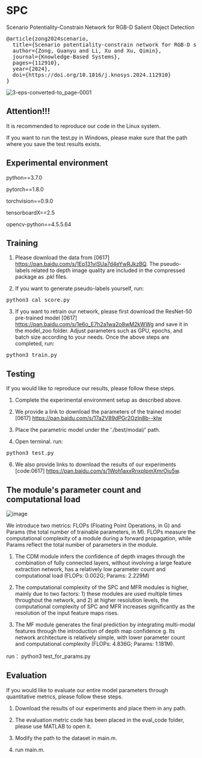 # SPC
Scenario Potentiality-Constrain Network for RGB-D Salient Object Detection
<pre>
@article{zong2024scenario,
  title={Scenario potentiality-constrain network for RGB-D salient object detection},
  author={Zong, Guanyu and Li, Xu and Xu, Qimin},
  journal={Knowledge-Based Systems},
  pages={112910},
  year={2024},
  doi={https://doi.org/10.1016/j.knosys.2024.112910}
}
</pre>
![3-eps-converted-to_page-0001](https://github.com/user-attachments/assets/161439b6-547a-44ff-8f68-517af812b521)

## Attention!!!
It is recommended to reproduce our code in the Linux system. 

If you want to run the test.py in Windows, please make sure that the path where you save the test results exists.

## Experimental environment 

python==3.7.0

pytorch==1.8.0

torchvision==0.9.0

tensorboardX==2.5

opencv-python==4.5.5.64

## Training
1. Please download the data from [0617] https://pan.baidu.com/s/1Ep131vjSUa7d4eYwRJkzBQ. The pseudo-labels related to depth image quality are included in the compressed package as .pkl files.

2. If you want to generate pseudo-labels yourself, run:
<pre>
python3 cal_score.py
</pre>

3. If you want to retrain our network, please first download the ResNet-50 pre-trained model [0617] https://pan.baidu.com/s/1e6o_E7h2a1wa2o8wM2kWWg and save it in the model_zoo folder. Adjust parameters such as GPU, epochs, and batch size according to your needs. Once the above steps are completed, run:
<pre>
python3 train.py
</pre>

## Testing
If you would like to reproduce our results, please follow these steps.

1. Complete the experimental environment setup as described above.

2. We provide a link to download the parameters of the trained model [0617] https://pan.baidu.com/s/17a2V89dPGr2OzIn8b--kIw

3. Place the parametric model under the './best/modal/' path.

4. Open terminal. run:
<pre>
python3 test.py
</pre>

6. We also provide links to download the results of our experiments [code:0617] https://pan.baidu.com/s/1Woh1axxRnxplpmXmrOju5w. 

## The module's parameter count and computational load
![image](https://github.com/user-attachments/assets/06efd1a1-6c87-4043-ad23-14f8c5dd3fa2)

We introduce two metrics: FLOPs (Floating Point Operations, in G) and Params (the total number of trainable parameters, in M). FLOPs measure the computational complexity of a module during a forward propagation, while Params reflect the total number of parameters in the module.

1.	The CDM module infers the confidence of depth images through the combination of fully connected layers, without involving a large feature extraction network, has a relatively low parameter count and computational load (FLOPs: 0.002G; Params: 2.229M)

2.	The computational complexity of the SPC and MFR modules is higher, mainly due to two factors: 1) these modules are used multiple times throughout the network, and 2) at higher resolution levels, the computational complexity of SPC and MFR increases significantly as the resolution of the input feature maps rises.

3.  The MF module generates the final prediction by integrating multi-modal features through the introduction of depth map confidence g. Its network architecture is relatively simple, with lower parameter count and computational complexity (FLOPs: 4.836G; Params: 1.181M).

run： python3 test_for_params.py

## Evaluation
If you would like to evaluate our entire model parameters through quantitative metrics, please follow these steps.

1. Download the results of our experiments and place them in any path.

2. The evaluation metric code has been placed in the eval_code folder, please use MATLAB to open it.

3. Modify the path to the dataset in main.m.

4. run main.m.


